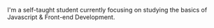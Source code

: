 I'm a self-taught student currently focusing on studying the basics of Javascript & Front-end Development.
